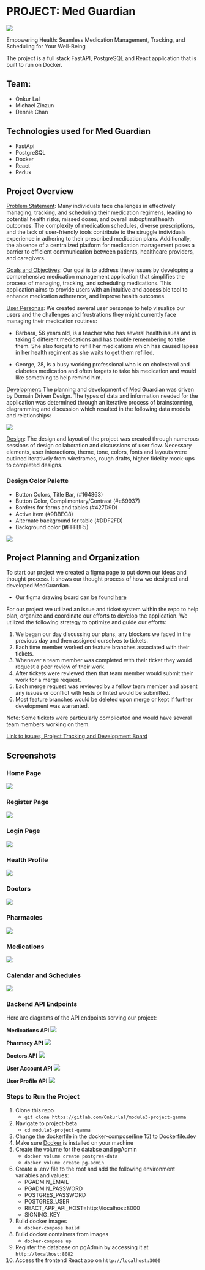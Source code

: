 # PROJECT: Med Guardian

![](docs/images/Med%20Guardian%20logo.png)

Empowering Health: Seamless Medication Management, Tracking, and Scheduling for Your Well-Being

The project is a full stack FastAPI, PostgreSQL and React application that is built to run on Docker.

## Team:

- Onkur Lal
- Michael Zinzun
- Dennie Chan

## Technologies used for Med Guardian

- FastApi
- PostgreSQL
- Docker
- React
- Redux

## Project Overview

<ins>Problem Statement</ins>: Many individuals face challenges in effectively managing, tracking, and scheduling their medication regimens, leading to potential health risks, missed doses, and overall suboptimal health outcomes. The complexity of medication schedules, diverse prescriptions, and the lack of user-friendly tools contribute to the struggle individuals experience in adhering to their prescribed medication plans. Additionally, the absence of a centralized platform for medication management poses a barrier to efficient communication between patients, healthcare providers, and caregivers.

<ins>Goals and Objectives</ins>: Our goal is to address these issues by developing a comprehensive medication management application that simplifies the process of managing, tracking, and scheduling medications. This application aims to provide users with an intuitive and accessible tool to enhance medication adherence, and improve health outcomes.

<ins>User Personas</ins>: We created several user personae to help visualize our users and the challenges and frustrations they might currently face managing their medication routines:

- Barbara, 56 years old, is a teacher who has several health issues and is taking 5 different medications and has trouble remembering to take them. She also forgets to refill her medications which has caused lapses in her health regiment as she waits to get them refilled.

- George, 28, is a busy working professional who is on cholesterol and diabetes medication and often forgets to take his medication and would like something to help remind him.

<ins>Development</ins>: The planning and development of Med Guardian was driven by Domain Driven Design. The types of data and information needed for the application was determined through an iterative process of brainstorming, diagramming and discussion which resulted in the following data models and relationships:

![](docs/images/API-Design-web.png)

<ins>Design</ins>: The design and layout of the project was created through numerous sessions of design collaboration and discussions of user flow. Necessary elements, user interactions, theme, tone, colors, fonts and layouts were outlined iteratively from wireframes, rough drafts, higher fidelity mock-ups to completed designs.

### Design Color Palette

- Button Colors, Title Bar, (#164863)
- Button Color, Complimentary/Contrast (#e69937)
- Borders for forms and tables (#427D9D)
- Active item (#9BBEC8)
- Alternate background for table (#DDF2FD)
- Background color (#FFFBF5)

![](docs/images/Palette.png)

## Project Planning and Organization

To start our project we created a figma page to put down our ideas and thought process. It shows our thought process of how we designed and developed MedGuardian.

- Our figma drawing board can be found [here](https://www.figma.com/file/A9pFlC4pgr8QC4ZTZWG6Zk/Medical?type=whiteboard&node-id=0%3A1&t=DroqqcAyiWyinWWu-1)

For our project we utilized an issue and ticket system within the repo to help plan, organize and coordinate our efforts to develop the application. We utilized the following strategy to optimize and guide our efforts:

1. We began our day discussing our plans, any blockers we faced in the previous day and then assigned ourselves to tickets.
2. Each time member worked on feature branches associated with their tickets.
3. Whenever a team member was completed with their ticket they would request a peer review of their work.
4. After tickets were reviewed then that team member would submit their work for a merge request.
5. Each merge request was reviewed by a fellow team member and absent any issues or conflict with tests or linted would be submitted.
6. Most feature branches would be deleted upon merge or kept if further development was warranted.

Note: Some tickets were particularly complicated and would have several team members working on them.

[Link to issues, Project Tracking and Development Board](https://gitlab.com/Onkurlal/module3-project-gamma/-/boards)

## Screenshots

### Home Page

![](docs/images/Home-Page.jpg)

### Register Page

![](docs/images/Register.jpg)

### Login Page

![](docs/images/Login.jpg)

### Health Profile

![](docs/images/Health-Profile.jpg)

### Doctors

![](docs/images/Doctors.jpg)

### Pharmacies

![](docs/images/Pharmacies.jpg)

### Medications

![](docs/images/Medications.jpg)

### Calendar and Schedules

![](docs/images/Calendar-01.jpg)

### Backend API Endpoints

Here are diagrams of the API endpoints serving our project:

**Medications API**
![](docs/images/Medications-endpoints-web.png)

**Pharmacy API**
![](docs/images/Pharmacy-endpoints-web.png)

**Doctors API**
![](docs/images/Doctors-endpoints-web.png)

**User Account API**
![](docs/images/user-account-endpoints-web.png)

**User Profile API**
![](docs/images/user-profile-endpoints-web.png)

### Steps to Run the Project

1. Clone this repo
   - `git clone https://gitlab.com/Onkurlal/module3-project-gamma`
2. Navigate to project-beta
   - `cd module3-project-gamma`
3. Change the dockerfile in the docker-compose(line 15) to Dockerfile.dev
4. Make sure [Docker](https://www.docker.com/get-started/) is installed on your machine
5. Create the volume for the databse and pgAdmin
   - `docker volume create postgres-data`
   - `docker volume create pg-admin`
6. Create a .env file to the root and add the following environment variables and values:
   - PGADMIN_EMAIL
   - PGADMIN_PASSWORD
   - POSTGRES_PASSWORD
   - POSTGRES_USER
   - REACT_APP_API_HOST=http://localhost:8000
   - SIGNING_KEY
7. Build docker images
   - `docker-compose build`
8. Build docker containers from images
   - `docker-compose up`
9. Register the database on pgAdmin by accessing it at `http://localhost:8082`
10. Access the frontend React app on `http://localhost:3000`
